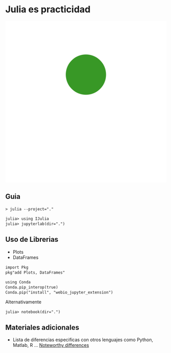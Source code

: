 # Julia es practicidad

![julia-dots-green-top](../../artefactos/imagenes/julia-dots_green_top.svg)

## Guia

```shell
> julia --project="."
```

```julia-repl
julia> using IJulia
julia> jupyterlab(dir=".")
```

## Uso de Librerias

- Plots
- DataFrames

```julia-repl
import Pkg
pkg"add Plots, DataFrames"
```

```julia-repl
using Conda
Conda.pip_interop(true)
Conda.pip("install", "webio_jupyter_extension")
```

Alternativamente

```julia-repl
julia> notebook(dir=".")
```


## Materiales adicionales

- Lista de diferencias especificas con otros lenguajes como Python, Matlab, R ... [Noteworthy differences](https://docs.julialang.org/en/v2/manual/noteworthy-differences/)